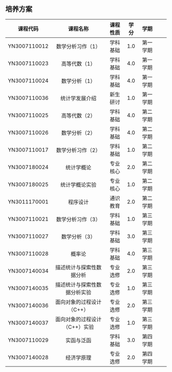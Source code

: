 ## 培养方案
| 课程代码         | 课程名称             | 课程性质 | 学分    | 学期    |   |   |
|:------------:|:----------------:|:----:|:-----:|:-----:|:---:|:---:|
| YN3007110012 | 数学分析习作（1）        | 学科基础 | 1.0   | 第一学期  |   |   |
| YN3007110023 | 高等代数（1）          | 学科基础 | 4.0   | 第一学期  |   |   |
| YN3007110024 | 数学分析（1）          | 学科基础 | 4.0   | 第一学期  |   |   |
| YN3007110036 | 统计学发展介绍          | 新生研讨 | 1.0   | 第一学期  |   |   |
| YN3007110025 | 高等代数（2）          | 学科基础 | 4.0   | 第二学期  |   |   |
| YN3007110026 | 数学分析（2）          | 学科基础 | 4.0   | 第二学期  |   |   |
| YN3007110017 | 数学分析习作（2）        | 学科基础 | 1.0   | 第二学期  |   |   |
| YN3007180024 | 统计学概论            | 专业核心 | 2.0   | 第二学期  |   |   |
| YN3007180025 | 统计学概论实验          | 专业核心 | 1.0   | 第二学期  |   |   |
| YN3011170001 | 程序设计             | 通识教育 | 2.0   | 第二学期  |   |   |
| YN3007110021 | 数学分析习作（3）        | 学科基础 | 1.0   | 第三学期  |   |   |
| YN3007110027 | 数学分析（3）          | 学科基础 | 3.0   | 第三学期  |   |   |
| YN3007110028 | 概率论              | 学科基础 | 4.0   | 第三学期  |   |   |
| YN3007140034 | 描述统计与探索性数据分析     | 专业选修 | 2.0   | 第三学期  |   |   |
| YN3007140035 | 描述统计与探索性数据分析实验   | 专业选修 | 1.0   | 第三学期  |   |   |
| YN3007140036 | 面向对象的过程设计（C++）   | 专业选修 | 2.0   | 第三学期  |   |   |
| YN3007140037 | 面向对象的过程设计（C++）实验 | 专业选修 | 1.0   | 第三学期  |   |   |
| YN3007110029 | 实函与泛函            | 学科基础 | 3.0   |  第四学期 |   |   |
| YN3007140028 | 经济学原理            | 专业选修 | 2.0   |  第四学期 |   |   |
